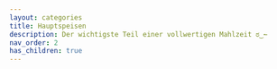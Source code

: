 ```yaml
---
layout: categories
title: Hauptspeisen
description: Der wichtigste Teil einer vollwertigen Mahlzeit ಠ‿↼ 
nav_order: 2
has_children: true
---
```

